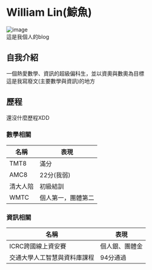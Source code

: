 # William Lin(鯨魚)  
![image](https://scontent.ftpe8-2.fna.fbcdn.net/v/t39.30808-6/236109231_163568409181515_3623998699282835305_n.jpg?_nc_cat=103&ccb=1-5&_nc_sid=09cbfe&_nc_ohc=eY77mRX1OiQAX94sV5i&_nc_ht=scontent.ftpe8-2.fna&oh=68b0dfd980707c661666c88a942e22a3&oe=614BC708)  
這是我個人的blog  
## 自我介紹  
一個熱愛數學、資訊的超級偏科生，並以資奧與數奧為目標  
這是我寫廢文(主要數學與資訊)的地方  
## 歷程  
還沒什麼歷程XDD  
### 數學相關
|名稱 |表現    | 
|-----|--------| 
|TMT8 |滿分    | 
|AMC8|22分(我弱)| 
|清大人陪|初級結訓| 
|WMTC|個人第一，團體第二|
### 資訊相關
|名稱|表現| 
|-----|--------| 
|ICRC跨國線上資安賽|個人銀、團體金| 
|交通大學人工智慧與資料庫課程|94分通過|
